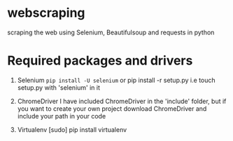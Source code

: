 # webscraping
scraping the web using Selenium, Beautifulsoup and requests in python
# Required packages and drivers
1. Selenium
    `pip install -U selenium`
             or
    pip install -r setup.py
    i.e touch setup.py with 'selenium' in it

2. ChromeDriver
    I have included ChromeDriver in the 'include' folder,
    but if you want to create your own project download ChromeDriver and include your path in your code

3. Virtualenv
    [sudo] pip install virtualenv
